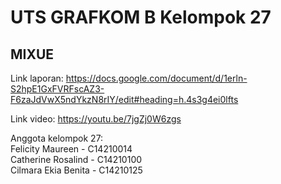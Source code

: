 # UTS GRAFKOM B Kelompok 27

## MIXUE

Link laporan: https://docs.google.com/document/d/1erln-S2hpE1GxFVRFscAZ3-F6zaJdVwX5ndYkzN8rIY/edit#heading=h.4s3g4ei0lfts

Link video: https://youtu.be/7jgZj0W6zgs

Anggota kelompok 27: <br>
Felicity Maureen - C14210014 <br>
Catherine Rosalind - C14210100 <br>
Cilmara Ekia Benita - C14210125 
